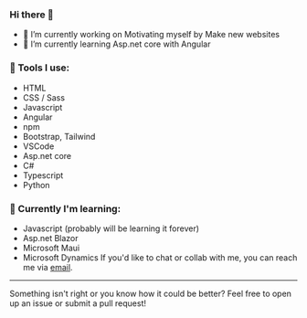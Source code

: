 ### Hi there 👋

- 🔭 I’m currently working on Motivating myself by Make new websites
- 🌱 I’m currently learning Asp.net core with Angular
### :hammer: Tools I use:
- HTML
- CSS / Sass
- Javascript
- Angular
- npm
- Bootstrap, Tailwind
- VSCode
- Asp.net core
- C#
- Typescript
- Python
###  :seedling: Currently I'm learning:
- Javascript (probably will be learning it forever)
- Asp.net Blazor
- Microsoft Maui
- Microsoft Dynamics
If you'd like to chat or collab with me, you can reach me via [email](mailto:rubafikri@gmail.com).
<hr/>

Something isn't right or you know how it could be better? Feel free to open up an issue or submit a pull request!
